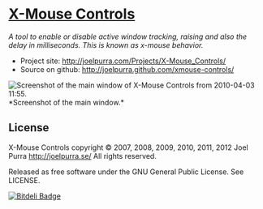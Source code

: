 # [X-Mouse Controls](http://joelpurra.com/Projects/X-Mouse_Controls/)
*A tool to enable or disable active window tracking, raising and also the delay in milliseconds. This is known as x-mouse behavior.*

* Project site: http://joelpurra.com/Projects/X-Mouse_Controls/
* Source on github: http://joelpurra.github.com/xmouse-controls/

<img src="http://joelpurra.com/Projects/X-Mouse_Controls/Screenshots/x-mouse_controls_main_window_2010-04-03_1155_01.png" alt="Screenshot of the main window of X-Mouse Controls from 2010-04-03 11:55." />
*Screenshot of the main window.*

## License
X-Mouse Controls copyright &copy; 2007, 2008, 2009, 2010, 2011, 2012 Joel Purra http://joelpurra.se/ All rights reserved.

Released as free software under the GNU General Public License. See LICENSE.


[![Bitdeli Badge](https://d2weczhvl823v0.cloudfront.net/joelpurra/xmouse-controls/trend.png)](https://bitdeli.com/free "Bitdeli Badge")


